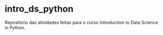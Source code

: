 # intro_ds_python
Repositório das atividades feitas para o curso Introduction to Data Science in Python.
